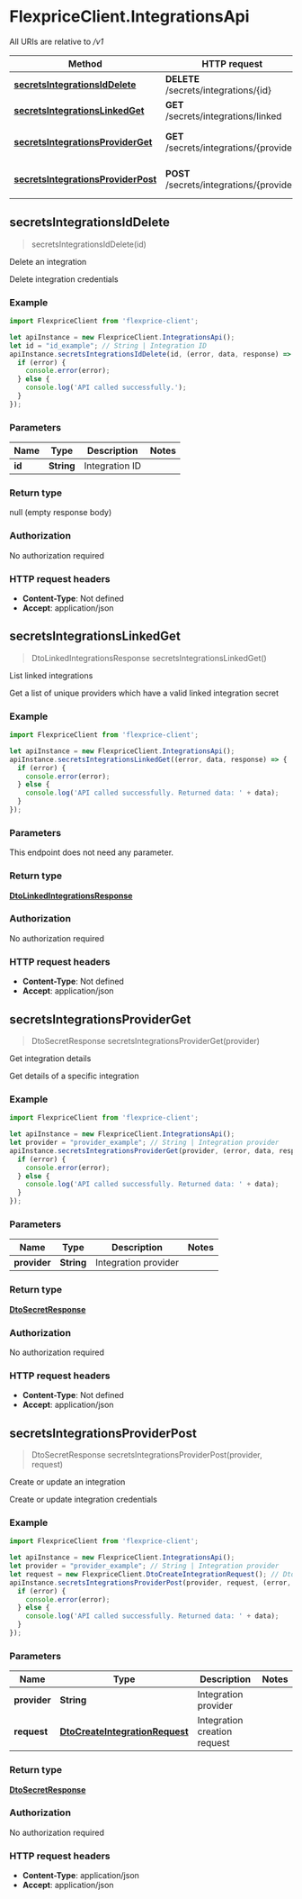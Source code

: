 # FlexpriceClient.IntegrationsApi

All URIs are relative to */v1*

Method | HTTP request | Description
------------- | ------------- | -------------
[**secretsIntegrationsIdDelete**](IntegrationsApi.md#secretsIntegrationsIdDelete) | **DELETE** /secrets/integrations/{id} | Delete an integration
[**secretsIntegrationsLinkedGet**](IntegrationsApi.md#secretsIntegrationsLinkedGet) | **GET** /secrets/integrations/linked | List linked integrations
[**secretsIntegrationsProviderGet**](IntegrationsApi.md#secretsIntegrationsProviderGet) | **GET** /secrets/integrations/{provider} | Get integration details
[**secretsIntegrationsProviderPost**](IntegrationsApi.md#secretsIntegrationsProviderPost) | **POST** /secrets/integrations/{provider} | Create or update an integration



## secretsIntegrationsIdDelete

> secretsIntegrationsIdDelete(id)

Delete an integration

Delete integration credentials

### Example

```javascript
import FlexpriceClient from 'flexprice-client';

let apiInstance = new FlexpriceClient.IntegrationsApi();
let id = "id_example"; // String | Integration ID
apiInstance.secretsIntegrationsIdDelete(id, (error, data, response) => {
  if (error) {
    console.error(error);
  } else {
    console.log('API called successfully.');
  }
});
```

### Parameters


Name | Type | Description  | Notes
------------- | ------------- | ------------- | -------------
 **id** | **String**| Integration ID | 

### Return type

null (empty response body)

### Authorization

No authorization required

### HTTP request headers

- **Content-Type**: Not defined
- **Accept**: application/json


## secretsIntegrationsLinkedGet

> DtoLinkedIntegrationsResponse secretsIntegrationsLinkedGet()

List linked integrations

Get a list of unique providers which have a valid linked integration secret

### Example

```javascript
import FlexpriceClient from 'flexprice-client';

let apiInstance = new FlexpriceClient.IntegrationsApi();
apiInstance.secretsIntegrationsLinkedGet((error, data, response) => {
  if (error) {
    console.error(error);
  } else {
    console.log('API called successfully. Returned data: ' + data);
  }
});
```

### Parameters

This endpoint does not need any parameter.

### Return type

[**DtoLinkedIntegrationsResponse**](DtoLinkedIntegrationsResponse.md)

### Authorization

No authorization required

### HTTP request headers

- **Content-Type**: Not defined
- **Accept**: application/json


## secretsIntegrationsProviderGet

> DtoSecretResponse secretsIntegrationsProviderGet(provider)

Get integration details

Get details of a specific integration

### Example

```javascript
import FlexpriceClient from 'flexprice-client';

let apiInstance = new FlexpriceClient.IntegrationsApi();
let provider = "provider_example"; // String | Integration provider
apiInstance.secretsIntegrationsProviderGet(provider, (error, data, response) => {
  if (error) {
    console.error(error);
  } else {
    console.log('API called successfully. Returned data: ' + data);
  }
});
```

### Parameters


Name | Type | Description  | Notes
------------- | ------------- | ------------- | -------------
 **provider** | **String**| Integration provider | 

### Return type

[**DtoSecretResponse**](DtoSecretResponse.md)

### Authorization

No authorization required

### HTTP request headers

- **Content-Type**: Not defined
- **Accept**: application/json


## secretsIntegrationsProviderPost

> DtoSecretResponse secretsIntegrationsProviderPost(provider, request)

Create or update an integration

Create or update integration credentials

### Example

```javascript
import FlexpriceClient from 'flexprice-client';

let apiInstance = new FlexpriceClient.IntegrationsApi();
let provider = "provider_example"; // String | Integration provider
let request = new FlexpriceClient.DtoCreateIntegrationRequest(); // DtoCreateIntegrationRequest | Integration creation request
apiInstance.secretsIntegrationsProviderPost(provider, request, (error, data, response) => {
  if (error) {
    console.error(error);
  } else {
    console.log('API called successfully. Returned data: ' + data);
  }
});
```

### Parameters


Name | Type | Description  | Notes
------------- | ------------- | ------------- | -------------
 **provider** | **String**| Integration provider | 
 **request** | [**DtoCreateIntegrationRequest**](DtoCreateIntegrationRequest.md)| Integration creation request | 

### Return type

[**DtoSecretResponse**](DtoSecretResponse.md)

### Authorization

No authorization required

### HTTP request headers

- **Content-Type**: application/json
- **Accept**: application/json

